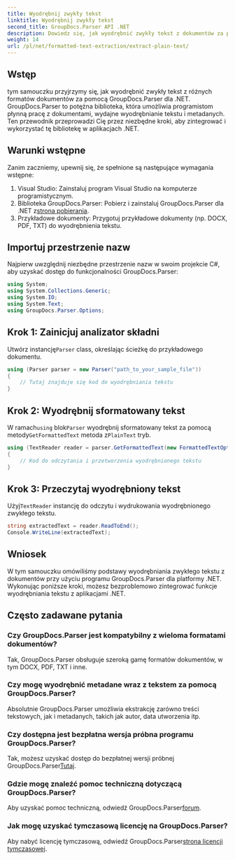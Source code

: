 ```yaml
---
title: Wyodrębnij zwykły tekst
linktitle: Wyodrębnij zwykły tekst
second_title: GroupDocs.Parser API .NET
description: Dowiedz się, jak wyodrębnić zwykły tekst z dokumentów za pomocą GroupDocs.Parser dla .NET. Proste kroki integracji wyodrębniania tekstu z aplikacjami.
weight: 14
url: /pl/net/formatted-text-extraction/extract-plain-text/
---
```

## Wstęp
tym samouczku przyjrzymy się, jak wyodrębnić zwykły tekst z różnych formatów dokumentów za pomocą GroupDocs.Parser dla .NET. GroupDocs.Parser to potężna biblioteka, która umożliwia programistom płynną pracę z dokumentami, wydajne wyodrębnianie tekstu i metadanych. Ten przewodnik przeprowadzi Cię przez niezbędne kroki, aby zintegrować i wykorzystać tę bibliotekę w aplikacjach .NET.
## Warunki wstępne
Zanim zaczniemy, upewnij się, że spełnione są następujące wymagania wstępne:
1. Visual Studio: Zainstaluj program Visual Studio na komputerze programistycznym.
2.  Biblioteka GroupDocs.Parser: Pobierz i zainstaluj GroupDocs.Parser dla .NET z[strona pobierania](https://releases.groupdocs.com/parser/net/).
3. Przykładowe dokumenty: Przygotuj przykładowe dokumenty (np. DOCX, PDF, TXT) do wyodrębnienia tekstu.

## Importuj przestrzenie nazw
Najpierw uwzględnij niezbędne przestrzenie nazw w swoim projekcie C#, aby uzyskać dostęp do funkcjonalności GroupDocs.Parser:
```csharp
using System;
using System.Collections.Generic;
using System.IO;
using System.Text;
using GroupDocs.Parser.Options;
```
## Krok 1: Zainicjuj analizator składni
 Utwórz instancję`Parser` class, określając ścieżkę do przykładowego dokumentu.
```csharp
using (Parser parser = new Parser("path_to_your_sample_file"))
{
    // Tutaj znajduje się kod do wyodrębniania tekstu
}
```
## Krok 2: Wyodrębnij sformatowany tekst
 W ramach`using` blok`Parser` wyodrębnij sformatowany tekst za pomocą metody`GetFormattedText` metoda z`PlainText` tryb.
```csharp
using (TextReader reader = parser.GetFormattedText(new FormattedTextOptions(FormattedTextMode.PlainText)))
{
    // Kod do odczytania i przetworzenia wyodrębnionego tekstu
}
```
## Krok 3: Przeczytaj wyodrębniony tekst
 Użyj`TextReader` instancję do odczytu i wydrukowania wyodrębnionego zwykłego tekstu.
```csharp
string extractedText = reader.ReadToEnd();
Console.WriteLine(extractedText);
```

## Wniosek
W tym samouczku omówiliśmy podstawy wyodrębniania zwykłego tekstu z dokumentów przy użyciu programu GroupDocs.Parser dla platformy .NET. Wykonując poniższe kroki, możesz bezproblemowo zintegrować funkcje wyodrębniania tekstu z aplikacjami .NET.

## Często zadawane pytania
### Czy GroupDocs.Parser jest kompatybilny z wieloma formatami dokumentów?
Tak, GroupDocs.Parser obsługuje szeroką gamę formatów dokumentów, w tym DOCX, PDF, TXT i inne.
### Czy mogę wyodrębnić metadane wraz z tekstem za pomocą GroupDocs.Parser?
Absolutnie GroupDocs.Parser umożliwia ekstrakcję zarówno treści tekstowych, jak i metadanych, takich jak autor, data utworzenia itp.
### Czy dostępna jest bezpłatna wersja próbna programu GroupDocs.Parser?
 Tak, możesz uzyskać dostęp do bezpłatnej wersji próbnej GroupDocs.Parser[Tutaj](https://releases.groupdocs.com/).
### Gdzie mogę znaleźć pomoc techniczną dotyczącą GroupDocs.Parser?
 Aby uzyskać pomoc techniczną, odwiedź GroupDocs.Parser[forum](https://forum.groupdocs.com/c/parser/17).
### Jak mogę uzyskać tymczasową licencję na GroupDocs.Parser?
 Aby nabyć licencję tymczasową, odwiedź GroupDocs.Parser[strona licencji tymczasowej](https://purchase.groupdocs.com/temporary-license/).